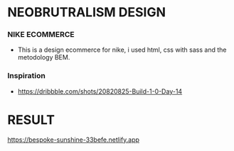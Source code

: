 # NEOBRUTRALISM DESIGN

### NIKE ECOMMERCE
- This is a design ecommerce for nike, i used html, css with sass and the metodology BEM.

### Inspiration

- https://dribbble.com/shots/20820825-Build-1-0-Day-14

# RESULT

https://bespoke-sunshine-33befe.netlify.app


